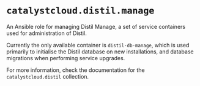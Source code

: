 # `catalystcloud.distil.manage`

An Ansible role for managing Distil Manage,
a set of service containers used for administration of Distil.

Currently the only available container is `distil-db-manage`, which is used primarily
to initialise the Distil database on new installations, and database migrations
when performing service upgrades.

For more information, check the documentation for the `catalystcloud.distil` collection.
